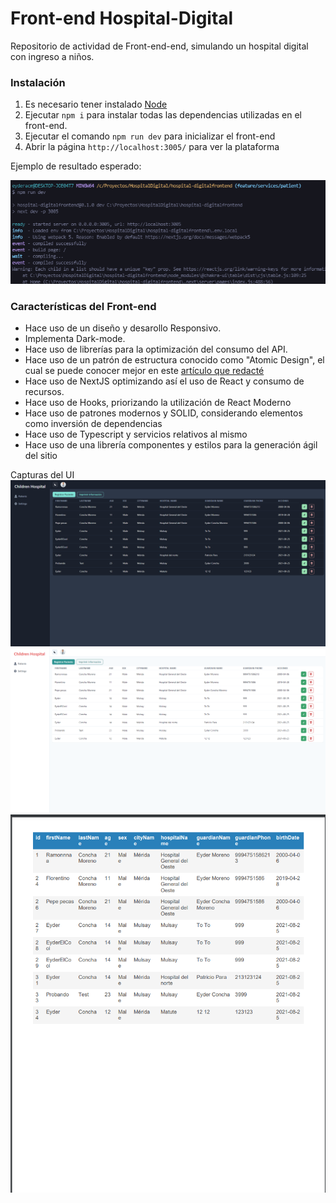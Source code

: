 # Front-end Hospital-Digital
Repositorio de actividad de Front-end-end, simulando un hospital digital con ingreso a niños.

### Instalación
1. Es necesario tener instalado [Node](https://nodejs.org/en/)
2. Ejecutar `npm i` para instalar todas las dependencias utilizadas en el front-end.
3. Ejecutar el comando `npm run dev` para inicializar el front-end
4. Abrir la página `http://localhost:3005/` para ver la plataforma

Ejemplo de resultado esperado:

![image](https://github.com/EyderACM/Front-HospitalDigital/blob/develop/images/image.png)

### Características del Front-end
- Hace uso de un diseño y desarollo Responsivo.
- Implementa Dark-mode.
- Hace uso de librerías para la optimización del consumo del API.
- Hace uso de un patrón de estructura conocido como "Atomic Design", el cual se puede conocer mejor en este [artículo que redacté](https://medium.com/@janelle.wg/atomic-design-pattern-how-to-structure-your-react-application-2bb4d9ca5f97)
- Hace uso de NextJS optimizando así el uso de React y consumo de recursos.
- Hace uso de Hooks, priorizando la utilización de React Moderno
- Hace uso de patrones modernos y SOLID, considerando elementos como inversión de dependencias
- Hace uso de Typescript y servicios relativos al mismo
- Hace uso de una librería componentes y estilos para la generación ágil del sitio

Capturas del UI
![image](https://github.com/EyderACM/Front-HospitalDigital/blob/develop/images/front.png)
![image](https://github.com/EyderACM/Front-HospitalDigital/blob/develop/images/front2.png)
![image](https://github.com/EyderACM/Front-HospitalDigital/blob/develop/images/generacion.png)
